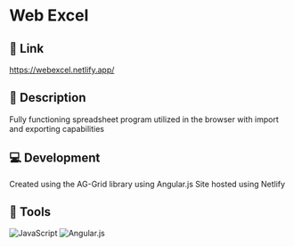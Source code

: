 # Web Excel
 
## 🔗 Link
https://webexcel.netlify.app/

## 📜 Description
Fully functioning spreadsheet program utilized in the browser with import and exporting capabilities

## 💻 Development
Created using the AG-Grid library using Angular.js
Site hosted using Netlify

## 🔨 Tools
![JavaScript](https://img.shields.io/badge/javascript-%23323330.svg?style=for-the-badge&logo=javascript&logoColor=%23F7DF1E)
![Angular.js](https://img.shields.io/badge/angular.js-%23E23237.svg?style=for-the-badge&logo=angularjs&logoColor=white)
